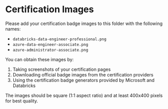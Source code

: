 # Certification Images

Please add your certification badge images to this folder with the following names:
- `databricks-data-engineer-professional.png`
- `azure-data-engineer-associate.png` 
- `azure-administrator-associate.png`

You can obtain these images by:
1. Taking screenshots of your certification pages
2. Downloading official badge images from the certification providers
3. Using the certification badge generators provided by Microsoft and Databricks

The images should be square (1:1 aspect ratio) and at least 400x400 pixels for best quality.
